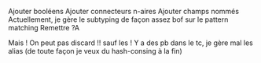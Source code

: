 Ajouter booléens
Ajouter connecteurs n-aires
Ajouter champs nommés
Actuellement, je gère le subtyping de façon assez
bof sur le pattern matching
Remettre ?A

Mais ! On peut pas discard !! sauf les !
Y a des pb dans le tc, je gère mal les alias
(de toute façon je veux du hash-consing à la fin)
